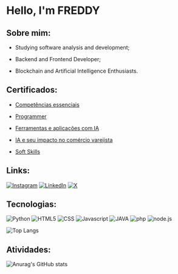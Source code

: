 
# Hello, I'm FREDDY

## Sobre mim:

* Studying software analysis and development;
* Backend and Frontend Developer;

* Blockchain and Artificial Intelligence Enthusiasts.

## Certificados:

* [Competências essenciais](file:///C:/Users/fredd/Desktop/CERTIFICADOS/Descomplica/certificado%20-%20Competências%20Essenciais%20(1.30hr).pdf)

* [Programmer](file:///C:/Users/fredd/Desktop/CERTIFICADOS/Descomplica/Empreendedorismo%20e%20logica%20da%20programaçãp%20(1°).pdf)

* [Ferramentas e aplicações com IA](file:///C:/Users/fredd/Desktop/CERTIFICADOS/Descomplica/Ferramentas%20e%20aplicações%20da%20inteligencia%20artificial%20(2°).pdf)

* [IA e seu impacto no comércio varejista](file:///C:/Users/fredd/Desktop/CERTIFICADOS/Descomplica/IA%20e%20seu%20impacto%20no%20comercio%20varejista%20(1.30hr).pdf)

* [Soft Skills](file:///C:/Users/fredd/Desktop/CERTIFICADOS/Descomplica/SOFT%20skills%20com%20porta%20dos%20fundos(3°).pdf)

[](https://link-da-documentação)

## Links:

[![Instagram](https://img.shields.io/badge/Instagram-E4405F?style=for-the-badge&logo=instagram&logoColor=white)](https://www.instagram.com/freddygravata/)  [![LinkedIn](https://img.shields.io/badge/LinkedIn-0077B5?style=for-the-badge&logo=linkedin&logoColor=white)](https://www.linkedin.com/in/freddy-niggl-7202472b6/?trk=opento_sprofile_pfeditor)  [![X](https://img.shields.io/badge/Twitter-1DA1F2?style=for-the-badge&logo=twitter&logoColor=white)](https://x.com/freddygravata)

## Tecnologias:

![Python](https://img.shields.io/badge/Python-43853D?style=for-the-badge&logo=python&logoColor=yellow)  ![HTML5](https://img.shields.io/badge/HTML5-E34F26?style=for-the-badge&logo=html5&logoColor=white)  ![CSS](https://img.shields.io/badge/CSS-007ACC?&style=for-the-badge&logo=css3&logoColor=white)  ![Javascript](https://img.shields.io/badge/JavaScript-F7DF1E?style=for-the-badge&logo=javascript&logoColor=black)  ![JAVA](https://img.shields.io/badge/Java-CC342D?style=for-the-badge&logo=openjdk&logoColor=white)  ![php](https://img.shields.io/badge/PHP-777BB4?style=for-the-badge&logo=php&logoColor=white)  ![node.js](https://img.shields.io/badge/Node.js-1CE783?style=for-the-badge&logo=node.js&logoColor=white)

![Top Langs](https://github-readme-stats.vercel.app/api/top-langs/?username=FreddyNiggl&layout=compact)


## Atividades:

![Anurag's GitHub stats](https://github-readme-stats.vercel.app/api?username=FreddyNiggl&show_icons=true&theme=tokyonight)   

